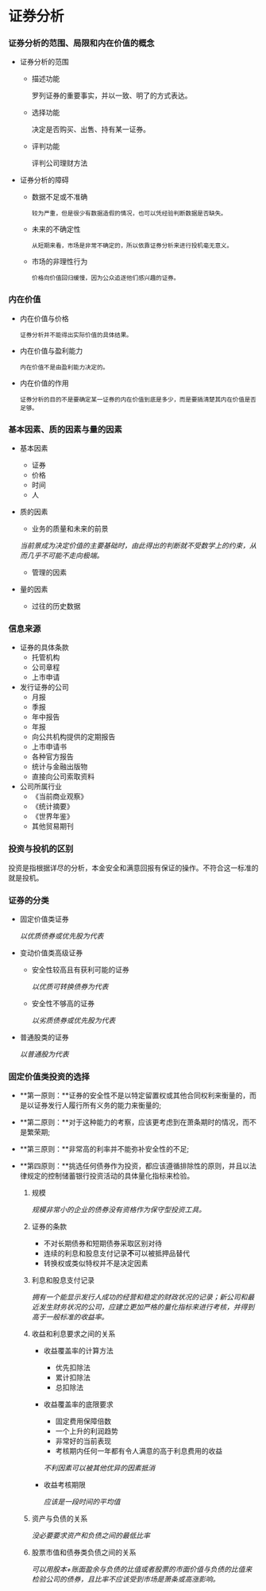 # 证券分析

### 证券分析的范围、局限和内在价值的概念
  -  证券分析的范围

     - 描述功能

       罗列证券的重要事实，并以一致、明了的方式表达。

     - 选择功能

       决定是否购买、出售、持有某一证券。

     - 评判功能

       评判公司理财方法

  - 证券分析的障碍

    - 数据不足或不准确

      `较为严重，但是很少有数据造假的情况，也可以凭经验判断数据是否缺失。`

    - 未来的不确定性

      `从短期来看，市场是非常不确定的，所以依靠证券分析来进行投机毫无意义。`

    - 市场的非理性行为

      `价格向价值回归缓慢，因为公众追逐他们感兴趣的证券。`

  ### 内在价值

  - 内在价值与价格
  
    `证券分析并不能得出实际价值的具体结果。`

  - 内在价值与盈利能力

    `内在价值不是由盈利能力决定的。`

  - 内在价值的作用

    `证券分析的目的不是要确定某一证券的内在价值到底是多少，而是要搞清楚其内在价值是否足够。`

### 基本因素、质的因素与量的因素

- 基本因素
  - 证券
  - 价格
  - 时间
  - 人

- 质的因素
  - 业务的质量和未来的前景
  
  _当前景成为决定价值的主要基础时，由此得出的判断就不受数学上的约束，从而几乎不可能不走向极端。_
  
  - 管理的因素
  
- 量的因素
  
  - 过往的历史数据

### 信息来源

- 证券的具体条款
  - 托管机构
  - 公司章程
  - 上市申请
- 发行证券的公司
  - 月报
  - 季报
  - 年中报告
  - 年报
  - 向公共机构提供的定期报告
  - 上市申请书
  - 各种官方报告
  - 统计与金融出版物
  - 直接向公司索取资料
- 公司所属行业
  - 《当前商业观察》
  - 《统计摘要》
  - 《世界年鉴》
  - 其他贸易期刊

### 投资与投机的区别

投资是指根据详尽的分析，本金安全和满意回报有保证的操作。不符合这一标准的就是投机。

### 证券的分类

- 固定价值类证券
  
  _以优质债券或优先股为代表_
- 变动价值类高级证券
  - 安全性较高且有获利可能的证券

    _以优质可转换债券为代表_
  - 安全性不够高的证券

    _以劣质债券或优先股为代表_
- 普通股类的证券

  _以普通股为代表_

### 固定价值类投资的选择

  - **第一原则：**证券的安全性不是以特定留置权或其他合同权利来衡量的，而是以证券发行人履行所有义务的能力来衡量的;

- **第二原则：**对于这种能力的考察，应该更考虑到在萧条期时的情况，而不是繁荣期;

- **第三原则：**非常高的利率并不能弥补安全性的不足;

- **第四原则：**挑选任何债券作为投资，都应该遵循排除性的原则，并且以法律规定的控制储蓄银行投资活动的具体量化指标来检验。

  1. 规模

     _规模非常小的企业的债券没有资格作为保守型投资工具。_

  2. 证券的条款

     - 不对长期债券和短期债券采取区别对待
     - 连续的利息和股息支付记录**不**可以被抵押品替代
     - 转换权或类似特权并不是决定因素

  3. 利息和股息支付记录

     _拥有一个能显示发行人成功的经营和稳定的财政状况的记录；新公司和最近发生财务状况的公司，应建立更加严格的量化指标来进行考核，并得到高于一般标准的收益率。_

  4. 收益和利息要求之间的关系

     - 收益覆盖率的计算方法

       - 优先扣除法
       - 累计扣除法
       - 总扣除法

     - 收益覆盖率的底限要求

       - 固定费用保障倍数
       - 一个上升的利润趋势
       - 非常好的当前表现
       - 考核期内任何一年都有令人满意的高于利息费用的收益

       _不利因素可以被其他优异的因素抵消_

     - 收益考核期限

       _应该是一段时间的平均值_

  5. 资产与负债的关系

     _没必要要求资产和负债之间的最低比率_

  6. 股票市值和债券类负债之间的关系
  
     _可以用股本+账面盈余与负债的比值或者股票的市面价值与负债的比值来检验公司的债券，且比率不应该受到市场是萧条或高涨影响。_


